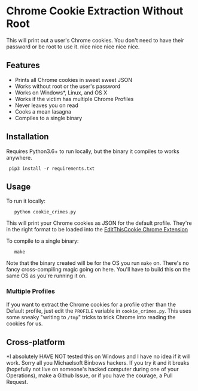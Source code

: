 
# Chrome Cookie Extraction Without Root

This will print out a user's Chrome cookies. You don't need to have their password or be root to use it. nice nice nice nice nice.

## Features
* Prints all Chrome cookies in sweet sweet JSON
* Works without root or the user's password
* Works on Windows*, Linux, and OS X
* Works if the victim has multiple Chrome Profiles
* Never leaves you on read
* Cooks a mean lasagna
* Compiles to a single binary


## Installation
Requires Python3.6+ to run locally, but the binary it compiles to works anywhere.
```
 pip3 install -r requirements.txt
```

## Usage

To run it locally:
```
   python cookie_crimes.py
```
This will print your Chrome cookies as JSON for the default profile. They're in the right format to be loaded into the [EditThisCookie Chrome Extension](https://chrome.google.com/webstore/detail/editthiscookie/fngmhnnpilhplaeedifhccceomclgfbg)

To compile to a single binary:
```
   make
```

Note that the binary created will be for the OS you run `make` on. There's no fancy cross-compiling magic going on here. You'll have to build this on the same OS as you're running it on.

### Multiple Profiles
If you want to extract the Chrome cookies for a profile other than the Default profile, just edit the `PROFILE` variable in `cookie_crimes.py`. This uses some sneaky "writing to `/tmp`" tricks to trick Chrome into reading the cookies for us.


## Cross-platform
\*I absolutely HAVE NOT tested this on Windows and I have no idea if it will work. Sorry all you Michaelsoft Binbows hackers. If you try it and it breaks (hopefully not live on someone's hacked computer during one of your Operations), make a Github Issue, or if you have the courage, a Pull Request.


